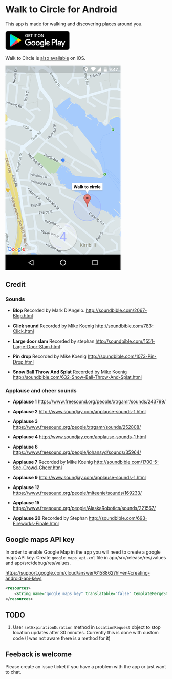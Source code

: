 # Walk to Circle for Android

This app is made for walking and discovering places around you.

<a href='https://play.google.com/store/apps/details?id=com.evgenii.walktocircle' title='Get Walk to Circle on Google Play'><img src='https://raw.githubusercontent.com/evgenyneu/walk-to-circle-android/master/Graphics/Github/google_play_badge.png' height="60" alt='Get Walk to Circle on Google Play'></a>

Walk to Circle is [also available](https://github.com/evgenyneu/walk-to-circle-ios) on iOS.


<img src="https://raw.githubusercontent.com/evgenyneu/walk-to-circle-android/master/GooglePlayMetadata/Screenshots/1080_1920_2.png" alt="Walk to Circle for Android  screenshot" width="360">

## Credit

### Sounds

* **Blop** Recorded by Mark DiAngelo. http://soundbible.com/2067-Blop.html

* **Click sound** Recorded by Mike Koenig http://soundbible.com/783-Click.html

* **Large door slam** Recorded by stephan http://soundbible.com/1551-Large-Door-Slam.html

* **Pin drop** Recorded by Mike Koenig http://soundbible.com/1073-Pin-Drop.html

* **Snow Ball Throw And Splat** Recorded by Mike Koenig http://soundbible.com/632-Snow-Ball-Throw-And-Splat.html


### Applause and cheer sounds

* **Applause 1** https://www.freesound.org/people/xtrgamr/sounds/243799/

* **Applause 2** http://www.soundjay.com/applause-sounds-1.html

* **Applause 3** https://www.freesound.org/people/xtrgamr/sounds/252808/

* **Applause 4** http://www.soundjay.com/applause-sounds-1.html

* **Applause 6** https://www.freesound.org/people/johansyd/sounds/35964/

* **Applause 7** Recorded by Mike Koenig http://soundbible.com/1700-5-Sec-Crowd-Cheer.html

* **Applause 9** http://www.soundjay.com/applause-sounds-1.html

* **Applause 12** https://www.freesound.org/people/mlteenie/sounds/169233/

* **Applause 15** https://www.freesound.org/people/AlaskaRobotics/sounds/221567/

* **Applause 20** Recorded by Stephan http://soundbible.com/693-Fireworks-Finale.html



## Google maps API key

In order to enable Google Map in the app you will need to create a google maps API key. Create `google_maps_api.xml` file in app/src/release/res/values and app/src/debug/res/values.

https://support.google.com/cloud/answer/6158862?hl=en#creating-android-api-keys

```XML
<resources>
    <string name="google_maps_key" translatable="false" templateMergeStrategy="preserve">YOUR KEY</string>
</resources>
```

## TODO

1. User `setExpirationDuration` method in `LocationRequest` object to stop location updates after 30 minutes. Currently this is done with custom code (I was not aware there is a method for it)



## Feeback is welcome

Please create an issue ticket if you have a problem with the app or just want to chat.
